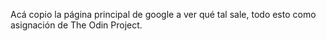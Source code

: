 Acá copio la página principal de google a ver qué tal sale, todo esto como asignación de The Odin Project.